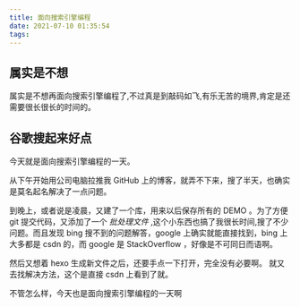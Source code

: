 ```yaml
---
title: 面向搜索引擎编程
date: 2021-07-10 01:35:54
tags:
---
```


## 属实是不想

属实是不想再面向搜索引擎编程了,不过真是到敲码如飞,有乐无苦的境界,肯定是还需要很长很长的时间的。

<!-- more -->

## 谷歌搜起来好点

今天就是面向搜索引擎编程的一天。

从下午开始用公司电脑拉推我 GitHub 上的博客，就弄不下来，搜了半天，也确实是莫名起名解决了一点问题。

到晚上，或者说是凌晨，又建了一个库，用来以后保存所有的 DEMO 。为了方便 git 提交代码，又添加了一个 _批处理文件_ ,这个小东西也搞了我很长时间,搜了不少问题。而且发现 bing 搜不到的问题解答，google 上确实就能直接找到，bing 上大多都是 csdn 的，而 google 是 StackOverflow ，好像是不可同日而语啊。

然后又想着 hexo 生成新文件之后，还要手点一下打开，完全没有必要啊。
就又去找解决方法，这个是直接 csdn 上看到了就。

不管怎么样，今天也是面向搜索引擎编程的一天啊
